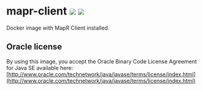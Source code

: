 # mapr-client [![][layers-badge]][layers-link] [![][version-badge]][dockerhub-link]

[layers-badge]: https://images.microbadger.com/badges/image/teradatalabs/mapr-client.svg
[layers-link]: https://microbadger.com/images/teradatalabs/mapr-client
[version-badge]: https://images.microbadger.com/badges/version/teradatalabs/mapr-client.svg
[dockerhub-link]: https://hub.docker.com/r/teradatalabs/mapr-client


Docker image with MapR Client installed.

## Oracle license

By using this image, you accept the Oracle Binary Code License Agreement for Java SE available here:
[http://www.oracle.com/technetwork/java/javase/terms/license/index.html](http://www.oracle.com/technetwork/java/javase/terms/license/index.html)
